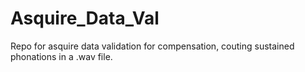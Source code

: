 # Asquire_Data_Val
Repo for asquire data validation for compensation, couting sustained phonations in a .wav file. 

